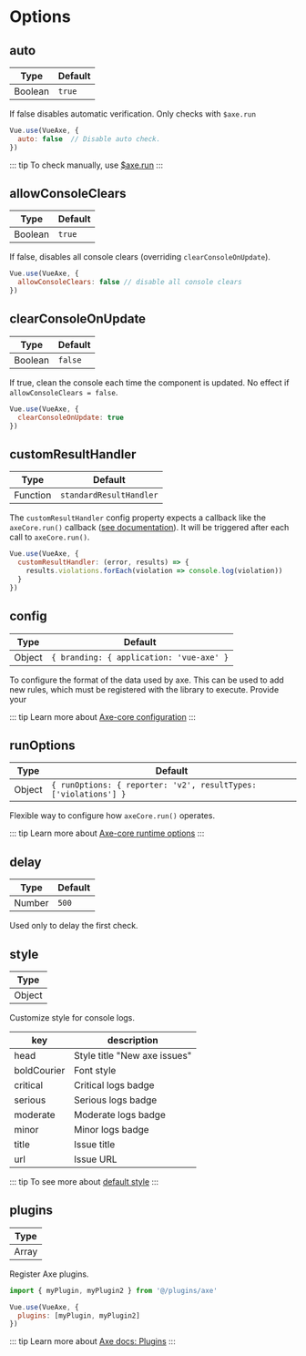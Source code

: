 # Options

## auto

| Type     | Default  |
| -------- | -------- |
| Boolean  | `true`   | 

If false disables automatic verification. Only checks with `$axe.run`


```js
Vue.use(VueAxe, {
  auto: false  // Disable auto check. 
})
```

::: tip
To check manually, use [$axe.run](/guide/api.html#run)
:::

## allowConsoleClears

| Type     | Default  |
| -------- | -------- |
| Boolean  | `true`  | 

If false, disables all console clears (overriding `clearConsoleOnUpdate`).

```js
Vue.use(VueAxe, {
  allowConsoleClears: false // disable all console clears 
})
```

## clearConsoleOnUpdate

| Type     | Default  |
| -------- | -------- |
| Boolean  | `false`  | 

If true, clean the console each time the component is updated. No effect if `allowConsoleClears = false`.

```js
Vue.use(VueAxe, {
  clearConsoleOnUpdate: true  
})
```

## customResultHandler

| Type     | Default                  |
| -------- | ------------------------ |
| Function | `standardResultHandler`  | 

The `customResultHandler` config property expects a callback like the `axeCore.run()` callback ([see documentation](https://github.com/dequelabs/axe-core/blob/master/doc/API.md#parameters-axerun)). It will be triggered after each call to `axeCore.run()`.

```js
Vue.use(VueAxe, {
  customResultHandler: (error, results) => {
    results.violations.forEach(violation => console.log(violation))
  }
})
```

## config

| Type     | Default                                  |
| -------- | ---------------------------------------- |
| Object   | `{ branding: { application: 'vue-axe' }` | 

To configure the format of the data used by axe. This can be used to add new rules, which must be registered with the library to execute.
Provide your 

::: tip
Learn more about [Axe-core configuration](https://github.com/dequelabs/axe-core/blob/master/doc/API.md#api-name-axeconfigure)
:::

## runOptions

| Type     | Default                                                         |
| -------- | --------------------------------------------------------------- |
| Object   | `{ runOptions: { reporter: 'v2', resultTypes: ['violations'] }` | 

Flexible way to configure how `axeCore.run()` operates.

::: tip
Learn more about [Axe-core runtime options](https://github.com/dequelabs/axe-core/blob/master/doc/API.md#options-parameter)
:::

## delay

| Type     | Default  |
| -------- | -------- |
| Number   | `500`    | 

Used only to delay the first check.

## style

| Type     |
| -------- |
| Object   | 

Customize style for console logs.

| key         | description                   |
| ----------- | ----------------------------- | 
| head        | Style title "New axe issues"  | 
| boldCourier | Font style                    | 
| critical    | Critical logs badge           | 
| serious     | Serious logs badge            | 
| moderate    | Moderate logs badge           | 
| minor       | Minor logs badge              | 
| title       | Issue title                   | 
| url         | Issue URL                     | 

::: tip
To see more about [default style](https://github.com/vue-a11y/vue-axe/blob/master/src/index.js#L22) 
:::

## plugins

| Type     |
| -------- |
| Array    | 

Register Axe plugins.

```js
import { myPlugin, myPlugin2 } from '@/plugins/axe'

Vue.use(VueAxe, {
  plugins: [myPlugin, myPlugin2]
})
```

::: tip
Learn more about [Axe docs: Plugins](https://github.com/dequelabs/axe-core/blob/master/doc/plugins.md)
:::
